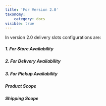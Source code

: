 ```yaml
---
title: 'For Version 2.0'
taxonomy:
    category: docs
visible: true
---
```


In version 2.0 delivery slots configurations are:

##### 1. For Store Availability [](https://www.sellacious.com/learn/delivery%20slots/for-version-2-0/store-availability)
##### 2. For Delivery Availability [](https://www.sellacious.com/learn/delivery%20slots/for-version-2-0/delivery-availability)
##### 3. For Pickup Availability [](https://www.sellacious.com/learn/delivery%20slots/for-version-2-0/pickup-availability)
##### Product Scope [](https://www.sellacious.com/learn/delivery%20slots/for-version-2-0/product-and-shipping-scope#product-scope)
##### Shipping Scope [](https://www.sellacious.com/learn/delivery%20slots/for-version-2-0/product-and-shipping-scope#shipping-scope)

